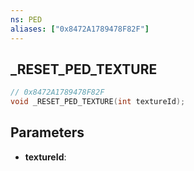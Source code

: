 ```yaml
---
ns: PED
aliases: ["0x8472A1789478F82F"]
---
```

## _RESET_PED_TEXTURE

```c
// 0x8472A1789478F82F
void _RESET_PED_TEXTURE(int textureId);
```

## Parameters
* **textureId**:
